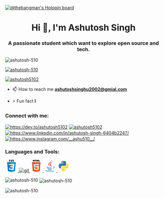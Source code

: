 [![@thebangman's Holopin board](https://holopin.me/thebangman)](https://holopin.io/@thebangman)
<h1 align="center">Hi 👋, I'm Ashutosh Singh</h1>
<h3 align="center">A passionate student which want to explore open source and tech.</h3>

<p align="left"> <img src="https://komarev.com/ghpvc/?username=ashutosh-510&label=Profile%20views&color=0e75b6&style=flat" alt="ashutosh-510" /> </p>

<p align="left"> <a href="https://github.com/ryo-ma/github-profile-trophy"><img src="https://github-profile-trophy.vercel.app/?username=ashutosh-510" alt="ashutosh-510" /></a> </p>

<p align="left"> <a href="https://twitter.com/ashutosh5102" target="blank"><img src="https://img.shields.io/twitter/follow/ashutosh5102?logo=twitter&style=for-the-badge" alt="ashutosh5102" /></a> </p>

- 📫 How to reach me **ashutoshsinghu2002@gmial.com**

- ⚡ Fun fact **I**

<h3 align="left">Connect with me:</h3>
<p align="left">
<a href="https://dev.to/https://dev.to/ashutosh5102" target="blank"><img align="center" src="https://raw.githubusercontent.com/rahuldkjain/github-profile-readme-generator/master/src/images/icons/Social/devto.svg" alt="https://dev.to/ashutosh5102" height="30" width="40" /></a>
<a href="https://twitter.com/ashutosh5102" target="blank"><img align="center" src="https://raw.githubusercontent.com/rahuldkjain/github-profile-readme-generator/master/src/images/icons/Social/twitter.svg" alt="ashutosh5102" height="30" width="40" /></a>
<a href="https://linkedin.com/in/https://www.linkedin.com/in/ashutosh-singh-6404b2247/" target="blank"><img align="center" src="https://raw.githubusercontent.com/rahuldkjain/github-profile-readme-generator/master/src/images/icons/Social/linked-in-alt.svg" alt="https://www.linkedin.com/in/ashutosh-singh-6404b2247/" height="30" width="40" /></a>
<a href="https://instagram.com/https://www.instagram.com/__ashu510__/" target="blank"><img align="center" src="https://raw.githubusercontent.com/rahuldkjain/github-profile-readme-generator/master/src/images/icons/Social/instagram.svg" alt="https://www.instagram.com/__ashu510__/" height="30" width="40" /></a>
</p>

<h3 align="left">Languages and Tools:</h3>
<p align="left"> <a href="https://www.w3schools.com/css/" target="_blank" rel="noreferrer"> <img src="https://raw.githubusercontent.com/devicons/devicon/master/icons/css3/css3-original-wordmark.svg" alt="css3" width="40" height="40"/> </a> <a href="https://git-scm.com/" target="_blank" rel="noreferrer"> <img src="https://www.vectorlogo.zone/logos/git-scm/git-scm-icon.svg" alt="git" width="40" height="40"/> </a> <a href="https://www.w3.org/html/" target="_blank" rel="noreferrer"> <img src="https://raw.githubusercontent.com/devicons/devicon/master/icons/html5/html5-original-wordmark.svg" alt="html5" width="40" height="40"/> </a> <a href="https://www.java.com" target="_blank" rel="noreferrer"> <img src="https://raw.githubusercontent.com/devicons/devicon/master/icons/java/java-original.svg" alt="java" width="40" height="40"/> </a> <a href="https://www.python.org" target="_blank" rel="noreferrer"> <img src="https://raw.githubusercontent.com/devicons/devicon/master/icons/python/python-original.svg" alt="python" width="40" height="40"/> </a> </p>

<p><img align="left" src="https://github-readme-stats.vercel.app/api/top-langs?username=ashutosh-510&show_icons=true&locale=en&layout=compact" alt="ashutosh-510" /></p>

<p>&nbsp;<img align="center" src="https://github-readme-stats.vercel.app/api?username=ashutosh-510&show_icons=true&locale=en" alt="ashutosh-510" /></p>

<p><img align="center" src="https://github-readme-streak-stats.herokuapp.com/?user=ashutosh-510&" alt="ashutosh-510" /></p>
